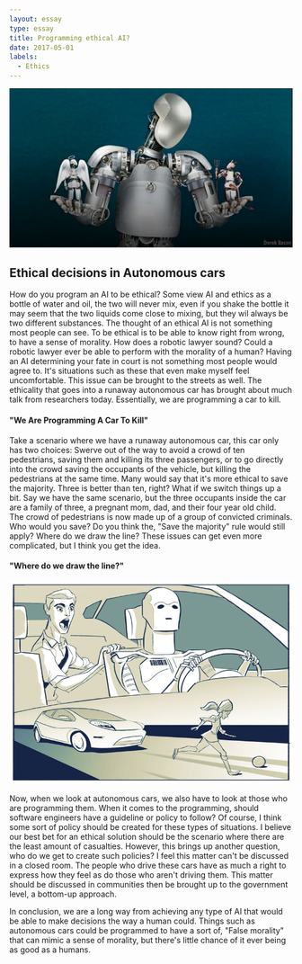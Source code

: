 ```yaml
---
layout: essay
type: essay
title: Programming ethical AI?
date: 2017-05-01
labels:
  - Ethics
---
```


<div class="ui small rounded images">
  <img class="ui image" src="../images/ethical-ai.png">
</div>

## Ethical decisions in Autonomous cars

How do you program an AI to be ethical? Some view AI and ethics as a bottle of water and oil, the two will never mix, even if you shake the bottle it may seem that the two liquids come close to mixing, but they wil always be two different substances. The thought of an ethical AI is not something most people can see. To be ethical is to be able to know right from wrong, to have a sense of morality. How does a robotic lawyer sound? Could a robotic lawyer ever be able to perform with the morality of a human? Having an AI determining your fate in court is not something most people would agree to. It's situations such as these that even make myself feel uncomfortable. This issue can be brought to the streets as well. The ethicality that goes into a runaway autonomous car has brought about much talk from researchers today. Essentially, we are programming a car to kill.

#### "We Are Programming A Car To Kill"

Take a scenario where we have a runaway autonomous car, this car only has two choices: Swerve out of the way to avoid a crowd of ten pedestrians, saving them and killing its three passengers, or to go directly into the crowd saving the occupants of the vehicle, but killing the pedestrians at the same time. Many would say that it's more ethical to save the majority. Three is better than ten, right? What if we switch things up a bit. Say we have the same scenario, but the three occupants inside the car are a family of three, a pregnant mom, dad, and their four year old child. The crowd of pedestrians is now made up of a group of convicted criminals. Who would you save? Do you think the, "Save the majority" rule would still apply? Where do we draw the line? These issues can get even more complicated, but I think you get the idea. 

#### "Where do we draw the line?"

<div class="ui small rounded images">
  <img class="ui image" src="../images/ai-driver.jpg">
</div>

Now, when we look at autonomous cars, we also have to look at those who are programming them. When it comes to the programming, should software engineers have a guideline or policy to follow? Of course, I think some sort of policy should be created for these types of situations. I believe our best bet for an ethical solution should be the scenario where there are the least amount of casualties. However, this brings up another question, who do we get to create such policies? I feel this matter can't be discussed in a closed room. The people who drive these cars have as much a right to express how they feel as do those who aren't driving them. This matter should be discussed in communities then be brought up to the government level, a bottom-up approach. 

In conclusion, we are a long way from achieving any type of AI that would be able to make decisions the way a human could. Things such as autonomous cars could be programmed to have a sort of, "False morality" that can mimic a sense of morality, but there's little chance of it ever being as good as a humans.
